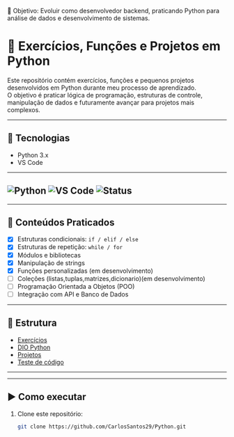 🎯 Objetivo: Evoluir como desenvolvedor backend, praticando Python para análise de dados e desenvolvimento de sistemas.

# 🐍 Exercícios, Funções e Projetos em Python

Este repositório contém exercícios, funções e pequenos projetos desenvolvidos em Python durante meu processo de aprendizado.  
O objetivo é praticar lógica de programação, estruturas de controle, manipulação de dados e futuramente avançar para projetos mais complexos.

---

## 🚀 Tecnologias
- Python 3.x  
- VS Code  
---
![Python](https://img.shields.io/badge/Python-3.x-blue)
![VS Code](https://img.shields.io/badge/Editor-VS%20Code-0078d7?logo=visualstudiocode&logoColor=white)
![Status](https://img.shields.io/badge/Status-Em%20Aprendizado-yellow)
---
---

## 📌 Conteúdos Praticados
- [x] Estruturas condicionais: `if / elif / else`  
- [x] Estruturas de repetição: `while / for`  
- [x] Módulos e bibliotecas  
- [x] Manipulação de strings  
- [x] Funções personalizadas (em desenvolvimento)
- [ ] Coleções (listas,tuplas,matrizes,dicionario)(em desenvolvimento)  
- [ ] Programação Orientada a Objetos (POO)  
- [ ] Integração com API e Banco de Dados  

---
## 📂 Estrutura
- [Exercícios](https://github.com/CarlosSantos29/Python/tree/main/Curso-Em-Video-Python/exercicios-python)  
- [DIO Python](https://github.com/CarlosSantos29/Python/tree/main/Python-Dio)    
- [Projetos](https://github.com/CarlosSantos29/Python/tree/main/Python-Dio/projetos_python3.py)  
- [Teste de código](https://github.com/CarlosSantos29/Python/tree/main/testes-de-codigo)  
---

---
## ▶️ Como executar
1. Clone este repositório:
   ```bash
   git clone https://github.com/CarlosSantos29/Python.git
